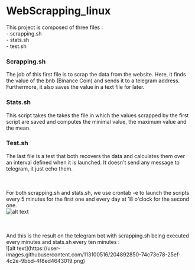 # WebScrapping_linux

This project is composed of three files :
<br/>
    - scrapping.sh
<br/>
    - stats.sh
<br/>
    - test.sh


<h3>Scrapping.sh</h3>
The job of this first file is to scrap the data from the website.
Here, it finds the value of the bnb (Binance Coin) and sends it to a telegram address.
Furthermore, it also saves the value in a text file for later.
<br/>

<h3>Stats.sh</h3>
This script takes the takes the file in which the values scrapped by the first script are saved and computes the minimal value, the maximum value and the mean.
<br/>

<h3>Test.sh</h3>
The last file is a test that both recovers the data and calculates them over an interval defined when it is launched. It doesn't send any message to telegram, it just echo them.
<br/>
<br/>
<br/>

For both scrapping.sh and stats.sh, we use crontab -e to launch the scripts every 5 minutes for the first one and every day at 18 o'clock for the second one.
<br/>
![alt text](https://user-images.githubusercontent.com/113100516/204892266-c781477b-0f11-4a1f-83cf-82c8bbbfaed0.png)



<br/>
<br/>
And this is the result on the telegram bot with scrapping.sh being executed every minutes and stats.sh every ten minutes : 
<br/>
![alt text](https://user-images.githubusercontent.com/113100516/204892850-74c73e78-25ef-4c2e-9bbd-4f8ed4643019.png)













